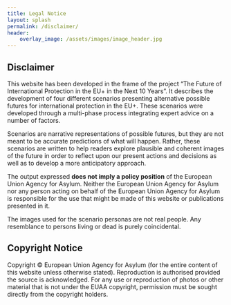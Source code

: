 ```yaml
---
title: Legal Notice
layout: splash
permalink: /disclaimer/
header:
    overlay_image: /assets/images/image_header.jpg
---
```



## Disclaimer

This website has been developed in the frame of the project “The Future of International Protection in the EU+ in the Next 10 Years”. It describes the development of four different scenarios presenting alternative possible futures for international protection in the EU+. These scenarios were developed through a multi-phase process integrating expert advice on a number of factors.

Scenarios are narrative representations of possible futures, but they are not meant to be accurate predictions of what will happen. Rather, these scenarios are written to help readers explore plausible and coherent images of the future in order to reflect upon our present actions and decisions as well as to develop a more anticipatory approach.

The output expressed **does not imply a policy position** of the European Union Agency for Asylum. Neither the European Union Agency for Asylum nor any person acting on behalf of the European Union Agency for Asylum is responsible for the use that might be made of this website or publications presented in it.

The images used for the scenario personas are not real people. Any resemblance to persons living or dead is purely coincidental.

## Copyright Notice 

Copyright © European Union Agency for Asylum (for the entire content of this website unless otherwise stated).
Reproduction is authorised provided the source is acknowledged.
For any use or reproduction of photos or other material that is not under the EUAA copyright, permission must be sought directly from the copyright holders.
